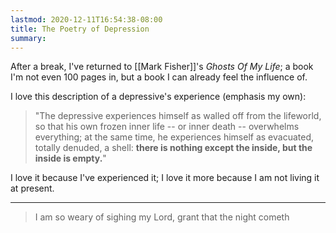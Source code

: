 ```yaml
---
lastmod: 2020-12-11T16:54:38-08:00
title: The Poetry of Depression
summary:
---
```


After a break, I've returned to [[Mark Fisher]]'s _Ghosts Of My Life_; a book I'm not even 100 pages in, but a book I can already feel the influence of.

I love this description of a depressive's experience (emphasis my own):

>"The depressive experiences himself as walled off from the lifeworld, so that his own frozen inner life -- or inner death -- overwhelms everything; at the same time, he experiences himself as evacuated, totally denuded, a shell: **there is nothing except the inside, but the inside is empty.**"

I love it because I've experienced it; I love it more because I am not living it at present.

<hr>

>I am so weary of sighing my Lord, grant that the night cometh
